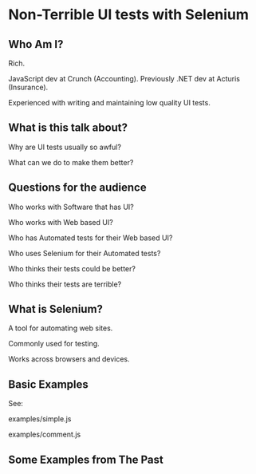 Non-Terrible UI tests with Selenium
===================================

Who Am I?
-----------------------------------

Rich.

JavaScript dev at Crunch (Accounting). Previously .NET dev at Acturis (Insurance).

Experienced with writing and maintaining low quality UI tests.


What is this talk about?
-----------------------------------

Why are UI tests usually so awful?

What can we do to make them better?

Questions for the audience
-----------------------------------

Who works with Software that has UI?

Who works with Web based UI?

Who has Automated tests for their Web based UI?

Who uses Selenium for their Automated tests?

Who thinks their tests could be better?

Who thinks their tests are terrible?

What is Selenium?
-----------------------------------

A tool for automating web sites.

Commonly used for testing.

Works across browsers and devices.

Basic Examples
-----------------------------------

See:

examples/simple.js

examples/comment.js

Some Examples from The Past
-----------------------------------

